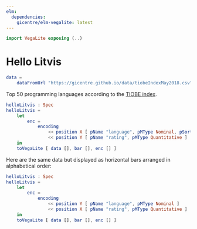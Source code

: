 ```yaml
---
elm:
  dependencies:
    gicentre/elm-vegalite: latest
---
```


```elm {l=hidden}
import VegaLite exposing (..)
```

# Hello Litvis

```elm {l=hidden}
data =
    dataFromUrl "https://gicentre.github.io/data/tiobeIndexMay2018.csv"
```

Top 50 programming languages according to the [TIOBE index](https://www.tiobe.com/tiobe-index).

```elm {v siding}
helloLitvis : Spec
helloLitvis =
    let
        enc =
            encoding
                << position X [ pName "language", pMType Nominal, pSort [ soByField "rating" opMean, soDescending ] ]
                << position Y [ pName "rating", pMType Quantitative ]
    in
    toVegaLite [ data [], bar [], enc [] ]
```

Here are the same data but displayed as horizontal bars arranged in alphabetical order:

```elm {v siding}
helloLitvis : Spec
helloLitvis =
    let
        enc =
            encoding
                << position Y [ pName "language", pMType Nominal ]
                << position X [ pName "rating", pMType Quantitative ]
    in
    toVegaLite [ data [], bar [], enc [] ]
```
